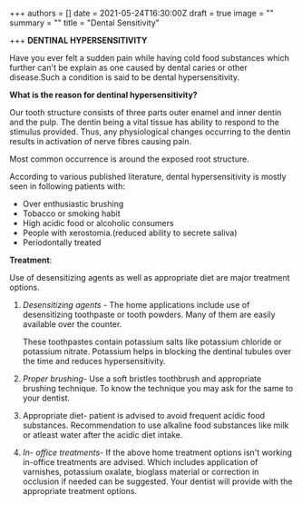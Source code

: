+++
authors = []
date = 2021-05-24T16:30:00Z
draft = true
image = ""
summary = ""
title = "Dental Sensitivity"

+++
**DENTINAL HYPERSENSITIVITY**

Have you ever felt a sudden pain while having cold food substances which further can't be explain as one caused by dental caries or other disease.Such a condition is said to be dental hypersensitivity.

**What is the reason for dentinal hypersensitivity?**

Our tooth structure consists of three parts outer enamel and inner dentin and the pulp. The dentin being a vital tissue has ability to respond to the stimulus provided. Thus, any physiological changes occurring to the dentin results in activation of nerve fibres causing pain.

Most common occurrence is around the exposed root structure.

According to various published literature, dental hypersensitivity is mostly seen in following patients with:

* Over enthusiastic brushing
* Tobacco or smoking habit
* High acidic food or alcoholic consumers
* People with xerostomia.(reduced ability to secrete saliva)
* Periodontally treated

**Treatment**:

Use of desensitizing agents as well as appropriate diet are major treatment options.

1. _Desensitizing_ _agents_ - The home applications include use of desensitizing toothpaste or tooth powders. Many of them are easily available over the counter.

   These toothpastes contain potassium salts like potassium chloride or potassium nitrate. Potassium helps in blocking the dentinal tubules over the time and reduces hypersensitivity.
2. _Proper_ _brushing_- Use a soft bristles toothbrush and appropriate brushing technique. To know the technique you may ask for the same to your dentist.
3. Appropriate diet- patient is advised to avoid  frequent acidic food substances. Recommendation to use alkaline food substances like milk or atleast water after the acidic diet intake.
4. _In_- _office_ _treatments_- If the above home treatment options isn't working in-office treatments are advised. Which includes application of varnishes, potassium oxalate, bioglass material or correction in occlusion if needed can be suggested. Your dentist will provide with the appropriate treatment options.